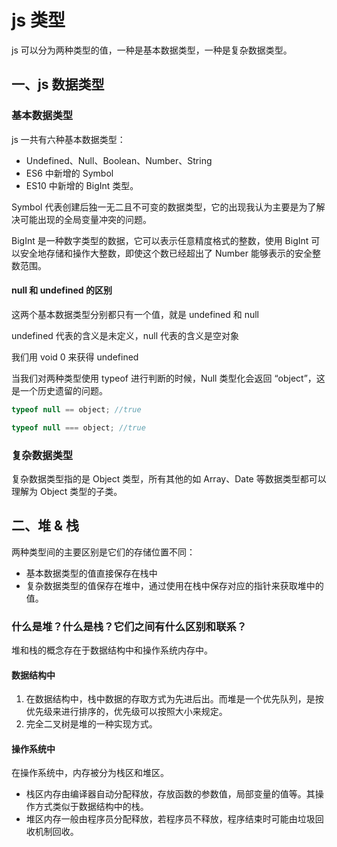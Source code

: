 # js 类型

js 可以分为两种类型的值，一种是基本数据类型，一种是复杂数据类型。

## 一、js 数据类型

### 基本数据类型

js 一共有六种基本数据类型：

- Undefined、Null、Boolean、Number、String
- ES6 中新增的 Symbol
- ES10 中新增的 BigInt 类型。

Symbol 代表创建后独一无二且不可变的数据类型，它的出现我认为主要是为了解决可能出现的全局变量冲突的问题。

BigInt 是一种数字类型的数据，它可以表示任意精度格式的整数，使用 BigInt 可以安全地存储和操作大整数，即使这个数已经超出了 Number 能够表示的安全整数范围。

#### null 和 undefined 的区别

这两个基本数据类型分别都只有一个值，就是 undefined 和 null

undefined 代表的含义是未定义，null 代表的含义是空对象

我们用 void 0 来获得 undefined

当我们对两种类型使用 typeof 进行判断的时候，Null 类型化会返回 “object”，这是一个历史遗留的问题。

```js
typeof null == object; //true

typeof null === object; //true
```

### 复杂数据类型

复杂数据类型指的是 Object 类型，所有其他的如 Array、Date 等数据类型都可以理解为 Object 类型的子类。

## 二、堆 & 栈

两种类型间的主要区别是它们的存储位置不同：

- 基本数据类型的值直接保存在栈中
- 复杂数据类型的值保存在堆中，通过使用在栈中保存对应的指针来获取堆中的值。

### 什么是堆？什么是栈？它们之间有什么区别和联系？

堆和栈的概念存在于数据结构中和操作系统内存中。

#### 数据结构中

1. 在数据结构中，栈中数据的存取方式为先进后出。而堆是一个优先队列，是按优先级来进行排序的，优先级可以按照大小来规定。
2. 完全二叉树是堆的一种实现方式。

#### 操作系统中

在操作系统中，内存被分为栈区和堆区。

- 栈区内存由编译器自动分配释放，存放函数的参数值，局部变量的值等。其操作方式类似于数据结构中的栈。
- 堆区内存一般由程序员分配释放，若程序员不释放，程序结束时可能由垃圾回收机制回收。
